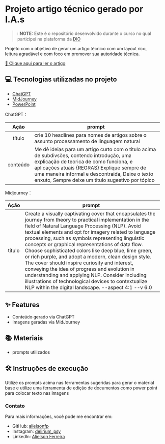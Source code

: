 # Projeto artigo técnico gerado por I.A.s

> ℹ️ **NOTE:** Este é o repositório desenvolvido durante o curso no qual participei na plataforma da [DIO](https://dio.me)

Projeto com o objetivo de gerar um artigo técnico com um layout rico, leitura agradável e com foco em promover sua autoridade técnica.

[📕 Clique aqui para ler o artigo](https://web.dio.me/articles/diretivas-estruturais-versus-diretivas-de-atributo-qual-usar-no-angular?back=%2Farticles&page=1&order=oldest#state=044ab194-1e3a-4b8e-95fe-c0f6b3b5260e&session_state=efdc9591-d6fe-4d79-ae97-e58af45061da&code=5ac231e4-c722-46c3-bb7f-32ce5363fb78.efdc9591-d6fe-4d79-ae97-e58af45061da.a889d5a2-0d02-46df-83a5-28a1b4ac39ab)


## 💻 Tecnologias utilizadas no projeto

- [ChatGPT](https://chat.openai.com/) 
- [MidJourney](https://www.midjourney.com/app/)
- [PowerPoint](https://www.microsoft.com/en/microsoft-365/powerpoint)

ChatGPT：

|   Ação   | prompt                                                                                                                                                                                                                                                                         |
| :------: | ------------------------------------------------------------------------------------------------------------------------------------------------------------------------------------------------------------------------------------------------------------------------------ |
|  título  | crie 10 headlines para nomes de artigos sobre o assunto processamento de linguagem natural                                                      | 
| conteúdo | Me dê ideias para um artigo curto com o titulo acima de subdivsões, contendo introdução, uma explicação de teorica de como funciona, e aplicações atuais {REGRAS} Explique sempre de uma maneira informal e descontraida, Deixe o texto enxuto, Sempre deixe um titulo sugestivo por tópico|

Midjourney：

|  Ação  | prompt                                                                                 |
| :----: | -------------------------------------------------------------------------------------- |
| título | Create a visually captivating cover that encapsulates the journey from theory to practical implementation in the field of Natural Language Processing (NLP). Avoid textual elements and opt for imagery related to language processing, such as symbols representing linguistic concepts or graphical representations of data flow. Choose sophisticated colors like deep blue, lime green, or rich purple, and adopt a modern, clean design style. The cover should inspire curiosity and interest, conveying the idea of progress and evolution in understanding and applying NLP. Consider including illustrations of technological devices to contextualize NLP within the digital landscape. --aspect 4:1 --v 6.0  |

## ✨ Features

- Conteúdo gerado via ChatGPT
- Imagens geradas via MidJourney

## 📚 Materiais

- prompts utilizados

## 🛠️ Instruções de execução

Utilize os prompts acima nas ferramentas sugeridas para gerar o material base e utilize uma ferramenta de edição de documentos como power point para colocar texto nas imagens

### Contato

Para mais informações, você pode me encontrar em:

- GitHub: [alielsonfp](https://github.com/alielsonfp)
- Instagram: [delirium_psy](https://www.instagram.com/delirium_psy/)
- LinkedIn: [Alielson Ferreira](https://www.linkedin.com/in/alielsonferreira/)
